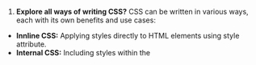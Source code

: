 <!--Ways of writing CSS
- normal CSS
- Sass(Syntactically Awesome Style Sheets): SAAs is like writing CSS with some superpowers, It adds some superpowers to the CSS
- SCSS
- Styled components
**CSS Framework and Libraries**
- Material UI
- Ant Design
- Bootstrap
- Chakra UI
-->

<!--In this episode we will learn how to style our componnts using tailwind CSS
- First of all we need to configure it iinto our project: go to their website and click on get started
- now we will click on Framework guide and click on parcel because we are using parcel so you have to choose according to your requirement if you are using create react app then choose it
- Now follow the steps from the documentation
-->

1. **Explore all ways of writing CSS?**
   CSS can be written in various ways, each with its own benefits and use cases:

- **Innline CSS:** Applying styles directly to HTML elements using style attribute.
- **Internal CSS:** Including styles within the <style> tag within the HTML document.
- **External CSS:** Linking an external CSS file to the HTML document using the <link> tag.
- **CSS Preprocessors:** Languages like Sass, Less, and Stylus that allow you to use variables, functions and other advanced features before compiling to standard CSS.
- **CSS Frameworks:** Using libraries like Bootstrap, Foundation, or Tailwind CSS to streamline the styling process.
- **CSS-in-JS:** Writing CSS as Javascript objects or strings using libraries like Styled Components, Emotion, or JSS.
- **CSS Modules:** Local scope for CSS class names in Javascript, making styles more modular and preventing global namespace clashes.

2. **How do we configure Tailwind?**
   To configure Tailwind CSS for your project, you typically follow these steps:
1. **Install Tailwind:** Install Tailwind CSS and its dependencies using npm or yarn.
1. **Create Configuration:** Create a tailwind.config.js file in the root of your project. This file is used to customize Tailwind default settings.
1. **Configure styles:** In your main CSS file, use @import to include the default Tailwind styles and any custom styles you want to add.
1. **Compile CSS:** Use a build tool like webpack, Parcel or PostCSS to compile your CSS, ensuring that Tailwind's utility classes are generated.

1. **In tailwind.config.js, what do all the keys mean(content, theme, extend, plugins)?**

- **content:** This key is used to configure the paths to the HTML or JSX files in your project. Tailwind analyzes these files to find the classes you're using and includes only the necessary styles in the output CSS.
- **theme:** The theme key is where you customize various aspects of Tailwind's default styles, such as colors, fonts, spacing, breakpoints, and more.
- **extend:** The extend key allows you to add new utility classes or override existing ones. This is where you can add your own custom styles to tailwind's default set.
- **plugins:** the plugins Key is used to enable or configure third-party plugins for Tailwind. Plugins can add new utilities, componenst, or functionalities to your Tailwind setup.

4. **Why do we have a .postcssrc file?**
   The .postcssrc file is used to configure PostCSS, a tool that transforms styles with Javascript plugins. PostCSS is often used alongside CSS preprocessors or in modern CSS tooling setups.

   In the context of Tailwind CSS, the .postcssrc file can be used to specify plugins that enhance or modify your CSS, such as autoprefixing, minification, or custom transformations. It's also where you might set up the tailwindcss plugin to integrate Tailwind with PostCSS. This file allows you to fine-tune your CSS transformations and ensure that your styles are processed according to your project's requirements.
